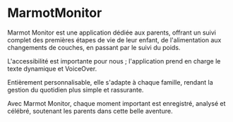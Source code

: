 # MarmotMonitor
Marmot Monitor est une application dédiée aux parents, 
offrant un suivi complet des premières étapes de vie de leur enfant, 
de l'alimentation aux changements de couches, en passant par le suivi du poids.

L'accessibilité est importante pour nous ; l'application prend en charge le texte dynamique et VoiceOver.

Entièrement personnalisable, elle s'adapte à chaque famille, 
rendant la gestion du quotidien plus simple et rassurante. 

Avec Marmot Monitor, chaque moment important est enregistré, 
analysé et célébré, soutenant les parents dans cette belle aventure.
